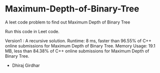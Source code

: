 # Maximum-Depth-of-Binary-Tree
A leet code problem to find out Maximum Depth of Binary Tree 

Run this code in Leet code.

Version1 : A recursive solution.
Runtime: 8 ms, faster than 96.55% of C++ online submissions for Maximum Depth of Binary Tree.
Memory Usage: 19.1 MB, less than 84.38% of C++ online submissions for Maximum Depth of Binary Tree.

- Dhiraj Girdhar
